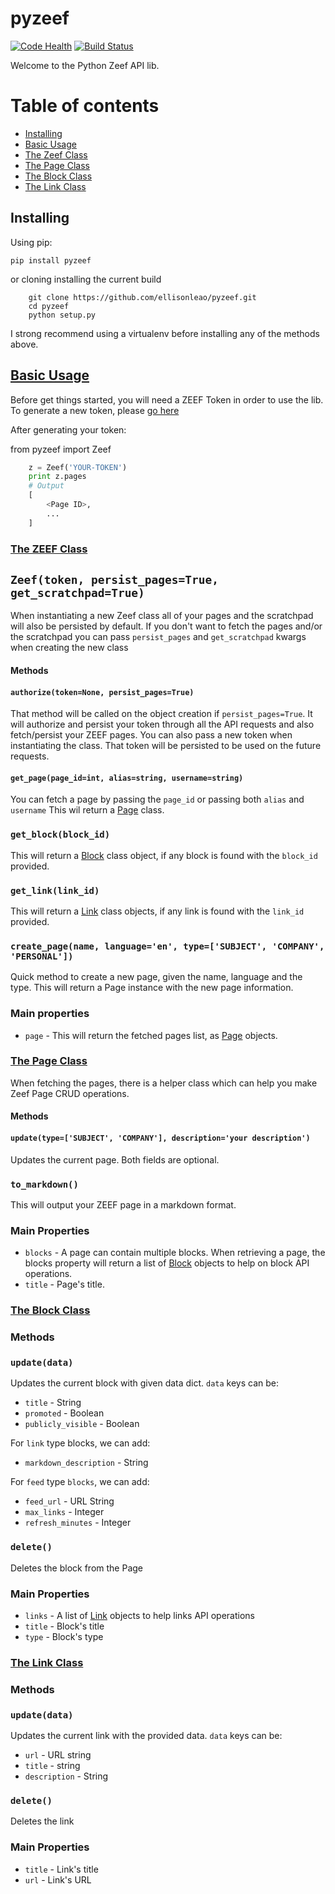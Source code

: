 pyzeef
======

[![Code Health](https://landscape.io/github/ellisonleao/pyzeef/master/landscape.svg?style=flat)](https://landscape.io/github/ellisonleao/pyzeef/master)
[![Build Status](https://travis-ci.org/ellisonleao/pyzeef.svg?branch=master)](https://travis-ci.org/ellisonleao/pyzeef)

Welcome to the Python Zeef API lib.

# Table of contents

- [Installing](#installing)
- [Basic Usage](#basic-usage)
- [The Zeef Class](#the-zeef-class)
- [The Page Class](#the-page-class)
- [The Block Class](#the-block-class)
- [The Link Class](#the-link-class)


## Installing

Using pip:

```
pip install pyzeef
```

or cloning installing the current build
```
	git clone https://github.com/ellisonleao/pyzeef.git
	cd pyzeef
	python setup.py
```
I strong recommend using a virtualenv before installing any of the methods above.

## [Basic Usage](#basic-usage)

Before get things started, you will need a ZEEF Token in order to use the lib.
To generate a new token, please [go here](https://zeef.com/dashboard/user/profile/tokens)

After generating your token:

from pyzeef import Zeef

```python
	z = Zeef('YOUR-TOKEN')
	print z.pages
	# Output
	[
		<Page ID>,
		...
	]
```

### [The ZEEF Class](#zeef-class)

## `Zeef(token, persist_pages=True, get_scratchpad=True)`

When instantiating a new Zeef class all of your pages and the scratchpad will also be persisted by default. If you don't want to fetch the pages and/or the scratchpad you can pass `persist_pages` and `get_scratchpad` kwargs when creating the new class

#### Methods

#### `authorize(token=None, persist_pages=True)`

That method will be called on the object creation if `persist_pages=True`. It will authorize and persist your token through all the API requests and also fetch/persist your ZEEF pages. You can also pass a new
token when instantiating the class. That token will be persisted to be used on the future requests.

#### `get_page(page_id=int, alias=string, username=string)`

You can fetch a page by passing the `page_id` or passing both `alias` and `username`
This wil return a [Page](#page) class.


### `get_block(block_id)`

This will return a [Block](#block) class object, if any block is found with the `block_id` provided.

### `get_link(link_id)`

This will return a [Link](#link) class objects, if any link is found with the `link_id` provided.

### `create_page(name, language='en', type=['SUBJECT', 'COMPANY', 'PERSONAL'])`

Quick method to create a new page, given the name, language and the type. This will return a Page instance with the new page information.

### Main properties

- `page` - This will return the fetched pages list, as [Page](#page) objects.

### [The Page Class](#page)

When fetching the pages, there is a helper class which can help you make Zeef Page CRUD operations.

#### Methods

#### `update(type=['SUBJECT', 'COMPANY'], description='your description')`

Updates the current page. Both fields are optional.

### `to_markdown()`

This will output your ZEEF page in a markdown format.

### Main Properties

- `blocks` - A page can contain multiple blocks. When retrieving a page, the blocks property will return a list of [Block](#block) objects to help on block API operations.
- `title` - Page's title.

### [The Block Class](#block-class)

### Methods

### `update(data)`

Updates the current block with given data dict. `data` keys can be:

- `title` - String
- `promoted` - Boolean
- `publicly_visible` - Boolean

For `link` type blocks, we can add:

- `markdown_description` - String

For `feed` type `blocks`, we can add:

- `feed_url` - URL String
- `max_links` - Integer
- `refresh_minutes` - Integer


### `delete()`

Deletes the block from the Page

### Main Properties

- `links` - A list of [Link](#link) objects to help links API operations
- `title` - Block's title
- `type` - Block's type

### [The Link Class](#link-class)

### Methods

### `update(data)`

Updates the current link with the provided data. `data` keys can be:

- `url` - URL string
- `title` - string
- `description` - String

### `delete()`

Deletes the link

### Main Properties

- `title` - Link's title
- `url` - Link's URL
